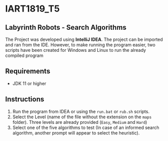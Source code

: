 # IART1819_T5 
## Labyrinth Robots - Search Algorithms

The Project was developed using **IntelliJ IDEA**. The project can be imported and ran from the IDE. However, to make running the program easier, two scripts have been created for Windows and Linux to run the already compiled program

## Requirements

- JDK 11 or higher

## Instructions

1. Run the program from IDEA or using the `run.bat` or `rub.sh` scripts.
2. Select the Level (name of the file without the extension on the `maps` folder). Three levels are already provided (`Easy`, `Medium` and `Hard`)
3. Select one of the five algorithms to test (In case of an informed search algorithm, another prompt will appear to select the heuristic).
